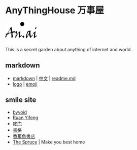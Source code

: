 # AnyThingHouse 万事屋

![an.ai](https://github.com/Guguant/Tec/blob/master/tec.png)  
This is a secret garden about anything of internet and world. 
## markdown
* [markdown](https://daringfireball.net/projects/markdown/syntax) | [中文](http://markdown.tw/) | [readme.md](https://gist.github.com/PurpleBooth/109311bb0361f32d87a2)
* [logo](http://shields.io/) | [emoji](https://www.webpagefx.com/tools/emoji-cheat-sheet/)

## smile site
* [byvoid](https://www.byvoid.com/)
* [Ruan Yifeng](http://www.ruanyifeng.com/blog/)
* [咚门](http://www.dearzd.com/DBlog/)
* [書格](https://shuge.org/)
* [香蕉魚書店](http://a-perfect-book-for-bananafish.com/)
* [The Spruce](https://www.thespruce.com/) | Make you best home
